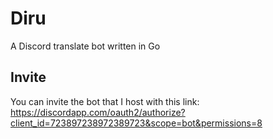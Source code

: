 # Diru
A Discord translate bot written in Go


## Invite
You can invite the bot that I host with this link: https://discordapp.com/oauth2/authorize?client_id=723897238972389723&scope=bot&permissions=8